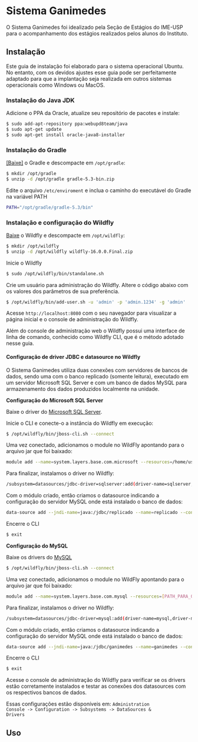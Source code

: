 # Sistema Ganimedes

O Sistema Ganimedes foi idealizado pela Seção de Estágios do IME-USP para o
acompanhamento dos estágios realizados pelos alunos do Instituto.


## Instalação

Este guia de instalação foi elaborado para o sistema operacional Ubuntu. No entanto, com os devidos ajustes esse guia pode ser perfeitamente
adaptado para que a implantação seja realizada em outros sistemas operacionais como Windows ou MacOS.

### Instalação do Java JDK

Adicione o PPA da Oracle, atualize seu repositório de pacotes e instale:

```bash
$ sudo add-apt-repository ppa:webupd8team/java
$ sudo apt-get update
$ sudo apt-get install oracle-java8-installer
```



### Instalação do Gradle

<a href='https://gradle.org/releases/' >[Baixe]</a> o Gradle e descompacte em <code>/opt/gradle</code>:

```bash  
$ mkdir /opt/gradle
$ unzip -d /opt/gradle gradle-5.3-bin.zip
```

Edite o arquivo <code>/etc/enviroment</code> e inclua o caminho do executável do Gradle na variável PATH

```bash          
PATH="/opt/gradle/gradle-5.3/bin"
```

### Instalação e configuração do Wildfly

[Baixe](https://wildfly.org/downloads) o Wildfly e descompacte em <code>/opt/wildfly</code>:


```bash          
$ mkdir /opt/wildfly
$ unzip -d /opt/wildfly wildfly-16.0.0.Final.zip
```

Inicie o Wildfly
```bash          
$ sudo /opt/wildfly/bin/standalone.sh
```




Crie um usuário para administração do Wildfly. Altere o código abaixo com os valores dos parâmetros de sua preferência.

```bash          
$ /opt/wildfly/bin/add-user.sh -u 'admin' -p 'admin.1234' -g 'admin'
```

Acesse <code>http://localhost:8080</code> com o seu navegador para visualizar a página inicial e o console de administração do Wildfly.


Além do console de administração web o Wildfly possui uma interface de linha de comando, conhecido como Wildfly CLI, que é o método
adotado nesse guia.



#### Configuração de driver JDBC e datasource no Wildfly


O Sistema Ganimedes utiliza duas conexões com servidores de bancos de dados, sendo uma com o banco replicado (somente leitura),
executado em um servidor Microsoft SQL Server e com um banco de dados MySQL para armazenamento dos dados produzidos localmente na unidade.



<strong>Configuração do Microsoft SQL Server</strong>

Baixe o driver do <a href='http://ida.fel.cvut.cz/maven/com/microsoft/sqlserver/sqljdbc42/6.0.8112/sqljdbc42-6.0.8112.jar'>Microsoft SQL Server</a>.


Inicie o CLI e conecte-o a instância do Wildfly em execução:

```bash
$ /opt/wildfly/bin/jboss-cli.sh --connect
```


Uma vez conectado, adicionamos o module no WildFly apontando para o arquivo jar que foi baixado:

```bash
module add --name=system.layers.base.com.microsoft --resources=/home/usuario/Downloads/sqljdbc42.jar --dependencies=javax.api,javax.transaction.api,javax.xml.bind.api                </pre>
```



Para finalizar, instalamos o driver no Wildfly:

```bash
/subsystem=datasources/jdbc-driver=sqlserver:add(driver-name=sqlserver,driver-module-name=system.layers.base.com.microsoft)
```


Com o módulo criado, então criamos o datasource indicando a configuração do servidor MySQL onde está instalado o banco de dados:

```bash
data-source add --jndi-name=java:/jdbc/replicado --name=replicado --connection-url=jdbc:sqlserver://fqdn-do-servidor:1433;DatabaseName=replicado --driver-name=sqlserver --user-name=replicado --password=password
```


Encerre o CLI

```bash
$ exit
```



<strong>Configuração do MySQL</strong>


Baixe os drivers do <a href='http://central.maven.org/maven2/mysql/mysql-connector-java/8.0.15/mysql-connector-java-8.0.15.jar'>MySQL</a>

```bash
$ /opt/wildfly/bin/jboss-cli.sh --connect
```

Uma vez conectado, adicionamos o module no WildFly apontando para o arquivo jar que foi baixado:

```bash
module add --name=system.layers.base.com.mysql --resources=[PATH_PARA_O_JAR] --dependencies=javax.api,javax.transaction.api
```

Para finalizar, instalamos o driver no Wildfly:

```bash
/subsystem=datasources/jdbc-driver=mysql:add(driver-name=mysql,driver-module-name=system.layers.base.com.mysql)
```


Com o módulo criado, então criamos o datasource indicando a configuração do servidor MySQL onde está instalado o banco de dados:

```bash
data-source add --jndi-name=java:/jdbc/ganimedes --name=ganimedes --connection-url=jdbc:mysql://fqdn-do-servidor:3306/ganimedes --driver-name=mysql --user-name=ganimedes --password=password
```

Encerre o CLI

```bash
$ exit
```


Acesse o console de administração do Wildfly para verificar se os drivers estão corretamente instalados
e testar as conexões dos datasources com os respectivos bancos de dados.

Essas configurações estão disponíveis em: <code>Administration Console -> Configuration -> Subsystems -> DataSources & Drivers</code>




## Uso
